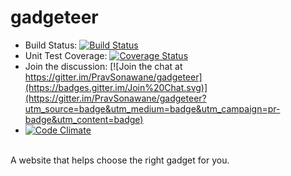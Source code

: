

# gadgeteer

* Build Status: [![Build Status](https://travis-ci.org/PravSonawane/gadgeteer.png?branch=master)](https://travis-ci.org/PravSonawane/gadgeteer.png?branch=master)
* Unit Test Coverage: [![Coverage Status](https://coveralls.io/repos/PravSonawane/gadgeteer/badge.svg)](https://coveralls.io/repos/PravSonawane/gadgeteer/badge.svg)
* Join the discussion: [![Join the chat at https://gitter.im/PravSonawane/gadgeteer](https://badges.gitter.im/Join%20Chat.svg)](https://gitter.im/PravSonawane/gadgeteer?utm_source=badge&utm_medium=badge&utm_campaign=pr-badge&utm_content=badge)
* [![Code Climate](https://codeclimate.com/github/PravSonawane/gadgeteer/badges/gpa.svg)](https://codeclimate.com/github/PravSonawane/gadgeteer)
 
<br />
A website that helps choose the right gadget for you.

